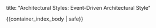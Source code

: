 <frontmatter>
title: "Architectural Styles: Event-Driven Architectural Style"
</frontmatter>

{{container_index_body | safe}}